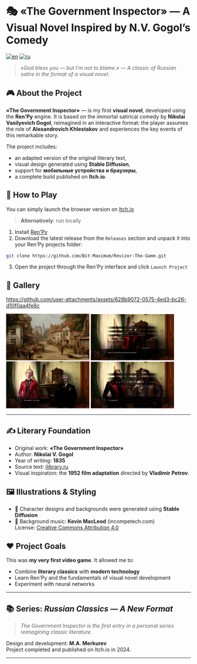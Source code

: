 # 🎭 «The Government Inspector» — A Visual Novel Inspired by N.V. Gogol’s Comedy

[![en](https://img.shields.io/badge/lang-en-red.svg)](https://github.com/Bit-Maximum/Revizor-The-Game/blob/master/README.md)
[![ru](https://img.shields.io/badge/lang-ru-blue.svg)](https://github.com/Bit-Maximum/Revizor-The-Game/blob/master/translation/README.ru.md)

> *«God bless you — but I’m not to blame.» — A classic of Russian satire in the format of a visual novel.*

## 🎮 About the Project

**«The Government Inspector»** — is my first **visual novel**, developed using the **Ren'Py** engine. It is based on the immortal satirical comedy by **Nikolai Vasilyevich Gogol**, reimagined in an interactive format: the player assumes the role of **Alexandrovich Khlestakov** and experiences the key events of this remarkable story.

The project includes:
- an adapted version of the original literary text,
- visual design generated using **Stable Diffusion**,
- support for **мобильные устройства и браузеры**,
- a complete build published on **Itch.io**.

## 🚀 How to Play

You can simply launch the browser version on [Itch.io](https://bit-maximum.itch.io/revizor)

> **Alternatively**: run locally

1. Install [Ren'Py](https://www.renpy.org/latest.html)
2. Download the latest release from the `Releases` section and unpack it into your Ren'Py projects folder:
```bash
git clone https://github.com/Bit-Maximum/Revizor-The-Game.git
```
3. Open the project through the Ren'Py interface and click `Launch Project`

## 📸 Gallery

https://github.com/user-attachments/assets/628b9072-0575-4ed3-bc26-d10f0aa4fe8c

<img src="translation/media/1.png" width="45%"></img> <img src="translation/media/2.png" width="45%"></img> <img src="translation/media/3.png" width="45%"></img> <img src="translation/media/4.png" width="45%"></img>

---

## ✍️ Literary Foundation

- Original work: **«The Government Inspector»**
- Author: **Nikolai V. Gogol**
- Year of writing: **1835**
- Source text: [ilibrary.ru](https://ilibrary.ru/)
- Visual inspiration: the **1952 film adaptation** directed by **Vladimir Petrov**.

## 🖼️ Illustrations & Styling

- 🎨 Character designs and backgrounds were generated using **Stable Diffusion**
- 🎵 Background music: **Kevin MacLeod** (incompetech.com)  
  License: [Creative Commons Attribution 4.0](http://creativecommons.org/licenses/by/4.0/)

## ❤️ Project Goals

This was **my very first video game**. It allowed me to:
- Combine  **literary classics** with **modern technology**
- Learn Ren'Py and the fundamentals of visual novel development
- Experiment with neural networks

---

## 📚 Series: *Russian Classics — A New Format*

> _The Government Inspector is the first entry in a personal series reimagining classic literature._

Design and development: **M.A. Merkurev**  
Project completed and published on Itch.io in 2024.

---
